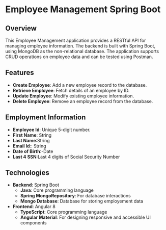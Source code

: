 # Employee Management Spring Boot 

## Overview
This Employee Management application provides a RESTful API for managing employee information. The backend is built with Spring Boot, using MongoDB as the non-relational database. The application supports CRUD operations on employee data and can be tested using Postman.

## Features
- **Create Employee**: Add a new employee record to the database.
- **Retrieve Employee**: Fetch details of an employee by ID.
- **Update Employee**: Modify existing employee information.
- **Delete Employee**: Remove an employee record from the database.
## Employment Information
- **Employee Id**: Unique 5-digit number.
- **First Name**: String
- **Last Name**:String
- **Email Id**:: String
- **Date of Birth**:-Date
-  **Last 4 SSN**:Last 4 digits of Social Security Number
## Technologies
- **Backend**: Spring Boot
  - **Java**: Core programming language
  - **Spring MongoRepository**: For database interactions
  - **Mongo Database**: Database for storing employement data
- **Frontend**: Angular 8
  - **TypeScript**: Core programming language
  - **Angular Material**: For designing responsive and accessible UI components
